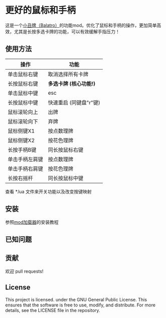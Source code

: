 # 更好的鼠标和手柄
这是一个[小丑牌（Balatro）](https://store.steampowered.com/app/2379780/Balatro/)的功能mod。优化了鼠标和手柄的操作，更加简单高效，尤其是长按多选卡牌的功能，可以有效缓解手指压力！

## 使用方法
| 操作 | 功能 |
|--|--|
| 单击鼠标右键 | 取消选择所有卡牌 |
| 长按鼠标右键 | **多选卡牌 (核心功能!)** |
| 单击鼠标中键 | esc |
| 长按鼠标中键 | 快速重启 (同键盘"r"键) |
| 鼠标滚轮向上 | 出牌 |
| 鼠标滚轮向下 | 弃牌 |
| 鼠标侧键X1 | 按点数理牌 |
| 鼠标侧键X2 | 按花色理牌 |
| 长按手柄B键 | 同长按鼠标右键 |
| 单击手柄左肩键 | 按点数理牌 |
| 单击手柄右肩键 | 按花色理牌 |
| 长按右摇杆 | 同长按鼠标中键 |

查看 *.lua 文件来开关功能以及改变按键映射

## 安装
参照[mod加载器](https://github.com/Steamopollys/Steamodded/tree/0.6.0)的安装教程

## 已知问题

## 贡献
欢迎 pull requests!

## License
This project is licensed. under the GNU General Public License. This ensures that the software is free to use, modify, and distribute. For more details, see the LICENSE file in the repository.
